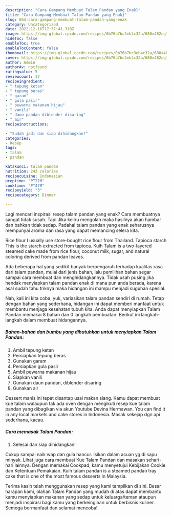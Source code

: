 ```yaml
---
description: "Cara Gampang Membuat Talam Pandan yang Enak}"
title: "Cara Gampang Membuat Talam Pandan yang Enak}"
slug: 864-cara-gampang-membuat-talam-pandan-yang-enak
category: Uncategorized
date: 2022-12-16T17:37:41.318Z
image: https://img-global.cpcdn.com/recipes/0b76b7bc3eb4c32a/680x482cq70/talam-pandan-foto-resep-utama.jpg
hideToc: false
enableToc: true
enableTocContent: false
thumbnail: https://img-global.cpcdn.com/recipes/0b76b7bc3eb4c32a/680x482cq70/talam-pandan-foto-resep-utama.jpg
cover: https://img-global.cpcdn.com/recipes/0b76b7bc3eb4c32a/680x482cq70/talam-pandan-foto-resep-utama.jpg
author: Admin
authorAv: notfound
ratingvalue: 5
reviewcount: 17
recipeingredient:
- " tepung ketan"
- " tepung beras"
- " garam"
- " gula pasir"
- " pewarna makanan hijau"
- " vanili"
- " daun pandan diblender disaring"
- " air"
recipeinstructions:

- "Sudah jadi dan siap dihidangkan!"
categories:
- Resep
tags:
- talam
- pandan

katakunci: talam pandan 
nutrition: 243 calories
recipecuisine: Indonesian
preptime: "PT27M"
cooktime: "PT47M"
recipeyield: "3"
recipecategory: Dinner

---
```



Lagi mencari inspirasi resep talam pandan yang enak? Cara membuatnya sangat tidak susah. Tapi Jika keliru mengolah maka hasilnya akan hambar dan bahkan tidak sedap. Padahal talam pandan yang enak seharusnya mempunyai aroma dan rasa yang dapat memancing selera kita.


Rice flour I usually use store-bought rice flour from Thailand. Tapioca starch This is the starch extracted from tapioca. Kuih Talam is a two-layered steamed cake made from rice flour, coconut milk, sugar, and natural coloring derived from pandan leaves.

Ada beberapa hal yang sedikit banyak berpengaruh terhadap kualitas rasa dari talam pandan, mulai dari jenis bahan, lalu pemilihan bahan segar sampai cara membuat dan menghidangkannya. Tidak usah pusing jika hendak menyiapkan talam pandan enak di mana pun anda berada, karena asal sudah tahu triknya maka hidangan ini mampu menjadi suguhan spesial.


Nah, kali ini kita coba, yuk, variasikan talam pandan sendiri di rumah. Tetap dengan bahan yang sederhana, hidangan ini dapat memberi manfaat untuk membantu menjaga kesehatan tubuh kita. Anda dapat menyiapkan Talam Pandan memakai 8 bahan dan 0 langkah pembuatan. Berikut ini langkah-langkah dalam membuat hidangannya.

<!--inarticleads1-->

##### Bahan-bahan dan bumbu yang dibutuhkan untuk menyiapkan Talam Pandan:

1. Ambil  tepung ketan
1. Persiapkan  tepung beras
1. Gunakan  garam
1. Persiapkan  gula pasir
1. Ambil  pewarna makanan hijau
1. Siapkan  vanili
1. Gunakan  daun pandan, diblender disaring
1. Gunakan  air


Dessert manis ini tepat disantap usai makan siang. Kamu dapat membuat kue talam walaupun tak ada oven dengan mengikuti resep kue talam pandan yang dibagikan via akun Youtube Devina Hermawan. You can find it in any local markets and cake stores in Indonesia. Masak sekejap dgn api sederhana, kacau. 

<!--inarticleads2-->

##### Cara memasak Talam Pandan:


1. Selesai dan siap dihidangkan!

Cukup sampai naik wap dan gula hancur. Isikan dalam acuan yg di sapu minyak. Lihat juga cara membuat Kue Talam Pandan dan masakan sehari-hari lainnya. Dengan memakai Cookpad, kamu menyetujui Kebijakan Cookie dan Ketentuan Pemakaian. Kuih talam pandan is a steamed pandan tray cake that is one of the most famous desserts in Malaysia. 

Terima kasih telah menggunakan resep yang kami tampilkan di sini. Besar harapan kami, olahan Talam Pandan yang mudah di atas dapat membantu kamu menyiapkan makanan yang sedap untuk keluarga/teman ataupun menjadi inspirasi bagi kamu yang berkeinginan untuk berbisnis kuliner. Semoga bermanfaat dan selamat mencoba!
